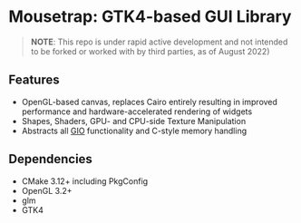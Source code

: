# Mousetrap: GTK4-based GUI Library

> **NOTE**: This repo is under rapid active development and not intended to be forked or worked with by third parties, as of August 2022)

## Features
+ OpenGL-based canvas, replaces Cairo entirely resulting in improved performance and hardware-accelerated rendering of widgets
+ Shapes, Shaders, GPU- and CPU-side Texture Manipulation
+ Abstracts all [GIO](https://docs.gtk.org/gio/) functionality and C-style memory handling

## Dependencies
+ CMake 3.12+ including PkgConfig
+ OpenGL 3.2+
+ glm
+ GTK4
